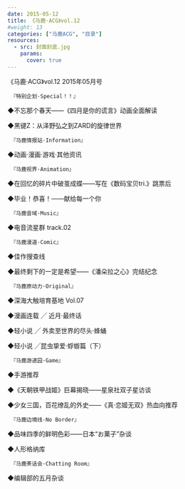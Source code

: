 ```yaml
---
date: 2015-05-12
title: 《马鹿·ACG》vol.12
#weight: 13
categories: ["马鹿ACG", "目录"]
resources:
  - src: 封面封底.jpg
    params:
      cover: true
---
```


《马鹿·ACG》vol.12 2015年05月号

     『特别企划·Special！！』          

◆不忘那个春天——《四月是你的谎言》动画全面解读

◆黑键Z：从泽野弘之到ZARD的旋律世界

     『马鹿情报站·Information』      

◆动画·漫画·游戏·其他资讯

     『马鹿视界·Animation』           

◆在回忆的碎片中破茧成蝶——写在《数码宝贝tri.》跳票后

◆毕业！恭喜！——献给每一个你

     『马鹿音域·Music』                   

◆电音流星群 track.02

     『马鹿漫道·Comic』                 

◆佳作搜查线

◆最终剩下的一定是希望——《潘朵拉之心》完结纪念

     『马鹿原动力·Original』            

◆深海大触培育基地 Vol.07

◆漫画连载 ╱ 近月·最终话

◆轻小说 ╱ 外卖至世界的尽头·蜂蛹

◆轻小说 ╱昆虫挚爱·蜉蝣篇（下）

     『马鹿游递园·Game』              

◆手游推荐

◆《天朝铁甲战姬》巨幕揭晓——星泉社双子星访谈

◆少女三国，百花缭乱的外史——《真·恋姬无双》热血向推荐 

     『马鹿边境线·No Border』         

◆品味四季的鲜明色彩——日本“お菓子”杂谈

◆人形格纳库

     『马鹿茶话会·Chatting Room』  

◆编辑部的五月杂谈